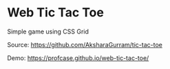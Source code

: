 # Web Tic Tac Toe

Simple game using CSS Grid

Source: <https://github.com/AksharaGurram/tic-tac-toe>

Demo: <https://profcase.github.io/web-tic-tac-toe/>

